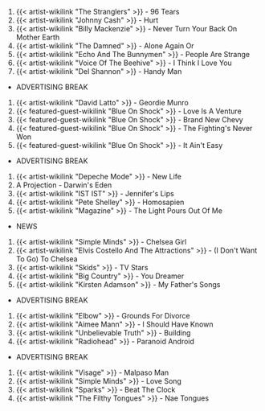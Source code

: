 1. {{< artist-wikilink "The Stranglers" >}} - 96 Tears
2. {{< artist-wikilink "Johnny Cash" >}} - Hurt
3. {{< artist-wikilink "Billy Mackenzie" >}} - Never Turn Your Back On Mother Earth
4. {{< artist-wikilink "The Damned" >}} - Alone Again Or
5. {{< artist-wikilink "Echo And The Bunnymen" >}} - People Are Strange
6. {{< artist-wikilink "Voice Of The Beehive" >}} - I Think I Love You
7. {{< artist-wikilink "Del Shannon" >}} - Handy Man

- ADVERTISING BREAK

1. {{< artist-wikilink "David Latto" >}} - Geordie Munro
2. {{< featured-guest-wikilink "Blue On Shock" >}} - Love Is A Venture
3. {{< featured-guest-wikilink "Blue On Shock" >}} - Brand New Chevy
4. {{< featured-guest-wikilink "Blue On Shock" >}} - The Fighting's Never Won
5. {{< featured-guest-wikilink "Blue On Shock" >}} - It Ain't Easy

- ADVERTISING BREAK

1. {{< artist-wikilink "Depeche Mode" >}} - New Life
2. A Projection - Darwin's Eden
3. {{< artist-wikilink "IST IST" >}} - Jennifer's Lips
4. {{< artist-wikilink "Pete Shelley" >}} - Homosapien
5. {{< artist-wikilink "Magazine" >}} - The Light Pours Out Of Me

- NEWS

1. {{< artist-wikilink "Simple Minds" >}} - Chelsea Girl
2. {{< artist-wikilink "Elvis Costello And The Attractions" >}} - (I Don't Want To Go) To Chelsea
3. {{< artist-wikilink "Skids" >}} - TV Stars
4. {{< artist-wikilink "Big Country" >}} - You Dreamer
5. {{< artist-wikilink "Kirsten Adamson" >}} - My Father's Songs

- ADVERTISING BREAK

1. {{< artist-wikilink "Elbow" >}} - Grounds For Divorce
2. {{< artist-wikilink "Aimee Mann" >}} - I Should Have Known
3. {{< artist-wikilink "Unbelievable Truth" >}} - Building
4. {{< artist-wikilink "Radiohead" >}} - Paranoid Android

- ADVERTISING BREAK

1. {{< artist-wikilink "Visage" >}} - Malpaso Man
2. {{< artist-wikilink "Simple Minds" >}} - Love Song
3. {{< artist-wikilink "Sparks" >}} - Beat The Clock
4. {{< artist-wikilink "The Filthy Tongues" >}} - Nae Tongues
